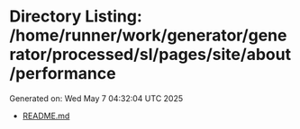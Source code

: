 # Directory Listing: /home/runner/work/generator/generator/processed/sl/pages/site/about/performance
Generated on: Wed May  7 04:32:04 UTC 2025

- [README.md](README.md)
